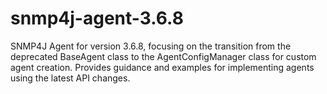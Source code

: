 # snmp4j-agent-3.6.8
SNMP4J Agent for version 3.6.8, focusing on the transition from the deprecated BaseAgent class to the AgentConfigManager class for custom agent creation. Provides guidance and examples for implementing agents using the latest API changes.
